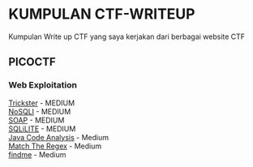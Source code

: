 # KUMPULAN CTF-WRITEUP
Kumpulan Write up CTF yang saya kerjakan dari berbagai website CTF

## PICOCTF
### Web Exploitation
[Trickster](https://github.com/fauznazz-afk/ctf-writeup/blob/main/PICO/Trickster.md) - MEDIUM  
[NoSQLI](https://github.com/fauznazz-afk/ctf-writeup/blob/main/PICO/NoSql_Injection.md) - MEDIUM  
[SOAP](https://github.com/fauznazz-afk/ctf-writeup/blob/main/PICO/SOAP.md) - MEDIUM  
[SQLiLITE](https://github.com/fauznazz-afk/ctf-writeup/blob/main/PICO/SQLiLITE.md) - MEDIUM  
[Java Code Analysis](https://github.com/fauznazz-afk/ctf-writeup/blob/main/PICO/JavaCodeAnalysis.md) - Medium  
[Match The Regex](https://github.com/fauznazz-afk/ctf-writeup/blob/main/PICO/MatchTheRegex.md) - Medium  
[findme](https://github.com/fauznazz-afk/ctf-writeup/blob/main/PICO/findme.md) -  Medium
 
